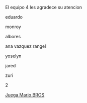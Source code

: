 El equipo 4 les agradece su atencion

eduardo

monroy

albores

 ana vazquez rangel

yoselyn

jared

zuri

<img src="fondo.JPG" alt="">2



<a href= "mario.html">Juega Mario BROS</a>










